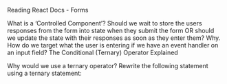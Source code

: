 Reading
React Docs - Forms

What is a ‘Controlled Component’?
Should we wait to store the users responses from the form into state when they submit the form OR should we update the state with their responses as soon as they enter them? Why.
How do we target what the user is entering if we have an event handler on an input field?
The Conditional (Ternary) Operator Explained

Why would we use a ternary operator?
Rewrite the following statement using a ternary statement:

